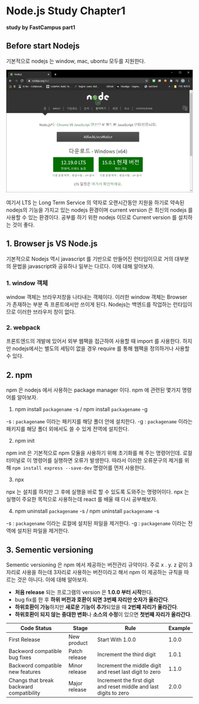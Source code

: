 # Node.js Study Chapter1
**study by FastCampus part1**

## Before start Nodejs

기본적으로 nodejs 는 window, mac, ubontu 모두를 지원한다.

![nodejs apply](./imgFolder/nodejsIMG1.png)

여기서 LTS 는 Long Term Service 의 약자로 오랜시간동안 지원을 하기로 약속된 nodejs의 기능을 가지고 있는 nodejs 환경이며 current version 은 최신의 nodejs 를 사용할 수 있는 환경이다. 공부를 하기 위한 nodejs 이므로 Current version 를 설치하는 것이 좋다.

## 1. Browser js VS Node.js

기본적으로 Nodejs 역시 javascript 를 기반으로 만들어진 런타임이므로 거의 대부분의 문법을 javascript와 공유하나 일부는 다르다. 이에 대해 알아보자.

### 1. window 객체

window 객체는 브라우저창을 나타내는 객체이다. 이러한 window 객체는 Browser 가 존재하는 부분 즉 프론트에서만 쓰이게 된다. Nodejs는 백엔드를 작업하는 런타임이므로 이러한 브라우저 창이 없다.

### 2. webpack

프론트엔드의 개발에 있어서 외부 웹팩을 접근하여 사용할 때 import 를 사용한다. 하지만 nodejs에서는 별도의 세팅이 없을 경우 require 를 통해 웹팩을 정의하거나 사용할 수 있다.

## 2. npm

npm 은 nodejs 에서 사용하는 package manager 이다. npm 에 관련된 몇가지 명령어를 알아보자.

1. npm install `packagename` -s / npm install `packagename` -g

-s : `packagename` 이라는 패키지를 해당 폴더 안에 설치한다.
-g : `packagename` 이라는 패키지를 해당 폴더 외에서도 쓸 수 있게 전역에 설치한다.

2. npm init

npm init 은 기본적으로 npm 모듈을 사용하기 위해 초기화를 해 주는 명령어인데. 로컬터미널로 이 명령어를 실행하면 오류가 발생한다. 따라서 이러한 오류문구의 제거를 위해 `npm install express --save-dev` 명령어를 먼저 사용한다.

3. npx

npx 는 설치를 하지만 그 후에 실행을 바로 할 수 있도록 도와주는 명령어이다. npx 는 실행이 주요한 목적으로 사용하는데 react 를 배울 때 다시 공부해보자.

4. npm uninstall `packagename` -s / npm uninstall `packagename` -s

-s : `packagename` 이라는 로컬에 설치된 파일을 제거한다.
-g : `packagename` 이라는 전역에 설치된 파일을 제거한다.

## 3. Sementic versioning

Sementic versioning 은 npm 에서 제공하는 버전관리 규약이다. 주로 x . y. z 같이 3자리로 사용을 하는데 3자리로 사용하는 버전이라고 해서 npm 이 제공하는 규칙을 따르는 것은 아니다. 이에 대해 알아보자.

* **처음 release** 되는 프로그램의 version 은 **1.0.0 부터 시작**한다.
* bug fix를 한 후 **하위 버전과 호환이 되면** **3번째 자리만 숫자가 올라간다**.
* **하위호환이 가능**하지만 **새로운 기능이 추가**되었을 때 **2번째 자리가 올라간다**.
* **하위호환이 되지 않는 중대한 변화**나 **소스의 수정**이 있으면 **첫번째 자리가 올라간다**.

|Code Status|Stage|Rule|Example|
|--|--|--|--|
|First Release|New product|Start With 1.0.0|1.0.0|
|Backword compatible bug fixes|Patch release|Increment the third digit|1.0.1|
|Backword compatible new features|Minor release|Increment the middle digit and reset last digit to zero|1.1.0|
|Changs that break backward compatibility|Major release|Increment the first digit and reset middle and last digits to zero|2.0.0|
